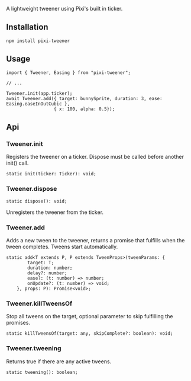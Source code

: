 A lightweight tweener using Pixi's built in ticker.

## Installation

    npm install pixi-tweener

## Usage

```
import { Tweener, Easing } from "pixi-tweener";

// ...

Tweener.init(app.ticker);
await Tweener.add({ target: bunnySprite, duration: 3, ease: Easing.easeInOutCubic }, 
                  { x: 100, alpha: 0.5});
```

## Api

### Tweener.init
Registers the tweener on a ticker. Dispose must be called before another init() call.
```
static init(ticker: Ticker): void;
```

### Tweener.dispose
```
static dispose(): void;
```
Unregisters the tweener from the ticker.

### Tweener.add
Adds a new tween to the tweener, returns a promise that fulfills when the tween completes. Tweens start automatically.
```
static add<T extends P, P extends TweenProps>(tweenParams: {
        target: T;
        duration: number;
        delay?: number;
        ease?: (t: number) => number;
        onUpdate?: (t: number) => void;
    }, props: P): Promise<void>;
```

### Tweener.killTweensOf
Stop all tweens on the target, optional parameter to skip fulfilling the promises.
```
static killTweensOf(target: any, skipComplete?: boolean): void;
```
### Tweener.tweening
Returns true if there are any active tweens.
```
static tweening(): boolean;
```
